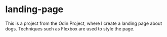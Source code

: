 # landing-page

This is a project from the Odin Project, where I create a landing page about dogs. Techniques such as Flexbox are used to style the page.

